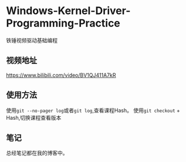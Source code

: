# Windows-Kernel-Driver-Programming-Practice
铁锤视频驱动基础编程

##  视频地址
https://www.bilibili.com/video/BV1QJ411A7kR

##  使用方法
使用`git --no-pager log`或者`git log`,查看课程Hash。
使用`git checkout` + Hash,切换课程查看版本

## 笔记
总经笔记都在我的博客中。
